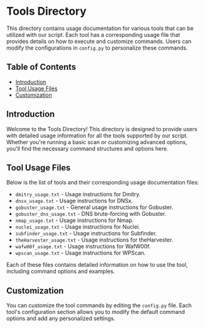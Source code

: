 # Tools Directory

This directory contains usage documentation for various tools that can be utilized with our script. Each tool has a corresponding usage file that provides details on how to execute and customize commands. Users can modify the configurations in `config.py` to personalize these commands.

## Table of Contents

- [Introduction](#introduction)
- [Tool Usage Files](#tool-usage-files)
- [Customization](#customization)


## Introduction

Welcome to the Tools Directory! This directory is designed to provide users with detailed usage information for all the tools supported by our script. Whether you're running a basic scan or customizing advanced options, you'll find the necessary command structures and options here.

## Tool Usage Files

Below is the list of tools and their corresponding usage documentation files:

- `dmitry_usage.txt` - Usage instructions for Dmitry.
- `dnsx_usage.txt` - Usage instructions for DNSx.
- `gobuster_usage.txt` - General usage instructions for Gobuster.
- `gobuster_dns_usage.txt` - DNS brute-forcing with Gobuster.
- `nmap_usage.txt` - Usage instructions for Nmap.
- `nuclei_usage.txt` - Usage instructions for Nuclei.
- `subfinder_usage.txt` - Usage instructions for Subfinder.
- `theHarvester_usage.txt` - Usage instructions for theHarvester.
- `wafw00f_usage.txt` - Usage instructions for WafW00f.
- `wpscan_usage.txt` - Usage instructions for WPScan.

Each of these files contains detailed information on how to use the tool, including command options and examples.

## Customization

You can customize the tool commands by editing the `config.py` file. Each tool's configuration section allows you to modify the default command options and add any personalized settings.

